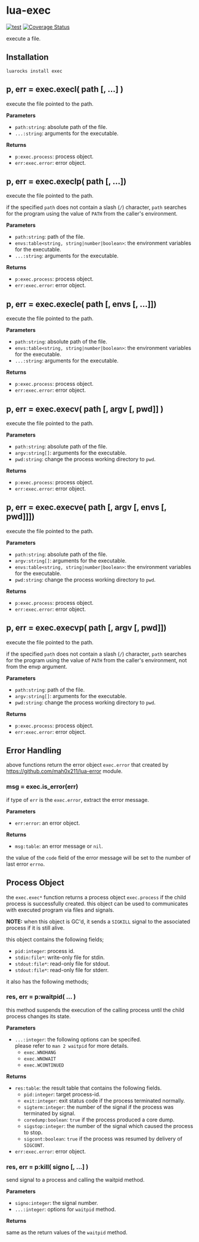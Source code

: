 # lua-exec

[![test](https://github.com/mah0x211/lua-exec/actions/workflows/test.yml/badge.svg)](https://github.com/mah0x211/lua-exec/actions/workflows/test.yml)
[![Coverage Status](https://coveralls.io/repos/github/mah0x211/lua-exec/badge.svg?branch=master)](https://coveralls.io/github/mah0x211/lua-exec?branch=master)

execute a file.


## Installation

```
luarocks install exec
```


## p, err = exec.execl( path [, ...] )

execute the file pointed to the path.

**Parameters**

- `path:string`: absolute path of the file.
- `...:string`: arguments for the executable.

**Returns**

- `p:exec.process`: process object.
- `err:exec.error`: error object.


## p, err = exec.execlp( path [, ...])

execute the file pointed to the path.

if the specified `path` does not contain a slash (`/`) character, `path` searches for the program using the value of `PATH` from the caller's environment.

**Parameters**

- `path:string`: path of the file.
- `envs:table<string, string|number|boolean>`: the environment variables for the executable.
- `...:string`: arguments for the executable.

**Returns**

- `p:exec.process`: process object.
- `err:exec.error`: error object.


## p, err = exec.execle( path [, envs [, ...]])

execute the file pointed to the path.

**Parameters**

- `path:string`: absolute path of the file.
- `envs:table<string, string|number|boolean>`: the environment variables for the executable.
- `...:string`: arguments for the executable.

**Returns**

- `p:exec.process`: process object.
- `err:exec.error`: error object.


## p, err = exec.execv( path [, argv [, pwd]] )

execute the file pointed to the path.

**Parameters**

- `path:string`: absolute path of the file.
- `argv:string[]`: arguments for the executable.
- `pwd:string`: change the process working directory to `pwd`.

**Returns**

- `p:exec.process`: process object.
- `err:exec.error`: error object.


## p, err = exec.execve( path [, argv [, envs [, pwd]]])

execute the file pointed to the path.

**Parameters**

- `path:string`: absolute path of the file.
- `argv:string[]`: arguments for the executable.
- `envs:table<string, string|number|boolean>`: the environment variables for the executable.
- `pwd:string`: change the process working directory to `pwd`.

**Returns**

- `p:exec.process`: process object.
- `err:exec.error`: error object.


## p, err = exec.execvp( path [, argv [, pwd]])

execute the file pointed to the path.

if the specified `path` does not contain a slash (`/`) character, `path` searches for the program using the value of `PATH` from the caller's environment, not from the envp argument.

**Parameters**

- `path:string`: path of the file.
- `argv:string[]`: arguments for the executable.
- `pwd:string`: change the process working directory to `pwd`.

**Returns**

- `p:exec.process`: process object.
- `err:exec.error`: error object.


## Error Handling

above functions return the error object `exec.error` that created by https://github.com/mah0x211/lua-error module.


### msg = exec.is_error(err)

if type of `err` is the `exec.error`, extract the error message.

**Parameters**

- `err:error`: an error object.

**Returns**

- `msg:table`: an error message or `nil`.

the value of the `code` field of the error message will be set to the number of last error `errno`.


## Process Object

the `exec.exec*` function returns a process object `exec.process` if the child process is successfully created. this object can be used to communicates with executed program via files and signals.

**NOTE:** when this object is GC'd, it sends a `SIGKILL` signal to the associated process if it is still alive.

this object contains the following fields;

- `pid:integer`: process id.
- `stdin:file*`: write-only file for stdin.
- `stdout:file*`: read-only file for stdout.
- `stdout:file*`: read-only file for stderr.

it also has the following methods;

### res, err = p:waitpid( ... )

this method suspends the execution of the calling process until the child process changes its state.

**Parameters**

- `...:integer`: the following options can be specifed.  
   please refer to `man 2 waitpid` for more details.
  - `exec.WNOHANG`
  - `exec.WNOWAIT`
  - `exec.WCONTINUED`

**Returns**

- `res:table`: the result table that contains the following fields.
  - `pid:integer`: target process-id.
  - `exit:integer`: exit status code if the process terminated normally.
  - `sigterm:integer`: the number of the signal if the process was terminated by signal.
  - `coredump:boolean`: `true` if the process produced a core dump.
  - `sigstop:integer`: the number of the signal which caused the process to stop.
  - `sigcont:boolean`: `true` if the process was resumed by delivery of `SIGCONT`.
- `err:exec.error`: error object.


### res, err = p:kill( signo [, ...] )

send signal to a process and calling the waitpid method.

**Parameters**

- `signo:integer`: the signal number.
- `...:integer`: options for `waitpid` method.

**Returns**

same as the return values of the `waitpid` method.

